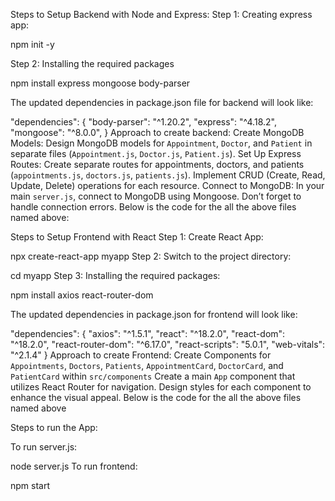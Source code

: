 Steps to Setup Backend with Node and Express:
Step 1: Creating express app:

npm init -y

Step 2: Installing the required packages

npm install express mongoose body-parser

The updated dependencies in package.json file for backend will look like:

"dependencies": {
    "body-parser": "^1.20.2",
    "express": "^4.18.2",
    "mongoose": "^8.0.0",
}
Approach to create backend:
Create MongoDB Models:
Design MongoDB models for `Appointment`, `Doctor`, and `Patient` in separate files (`Appointment.js`, `Doctor.js`, `Patient.js`).
Set Up Express Routes:
Create separate routes for appointments, doctors, and patients (`appointments.js`, `doctors.js`, `patients.js`).
Implement CRUD (Create, Read, Update, Delete) operations for each resource.
Connect to MongoDB:
In your main `server.js`, connect to MongoDB using Mongoose.
Don’t forget to handle connection errors.
 Below is the code for the all the above files named above:

 Steps to Setup Frontend with React
Step 1: Create React App:

npx create-react-app myapp
Step 2: Switch to the project directory:

cd myapp
Step 3: Installing the required packages:

npm install axios react-router-dom

The updated dependencies in package.json for frontend will look like:

"dependencies": {
    "axios": "^1.5.1",
    "react": "^18.2.0",
    "react-dom": "^18.2.0",
    "react-router-dom": "^6.17.0",
    "react-scripts": "5.0.1",
    "web-vitals": "^2.1.4"
}
Approach to create Frontend:
Create Components for `Appointments`, `Doctors`, `Patients`, `AppointmentCard`, `DoctorCard`, and `PatientCard` within `src/components`
Create a main `App` component that utilizes React Router for navigation.
Design styles for each component to enhance the visual appeal.
 Below is the code for the all the above files named above

 Steps to run the App:

To run server.js:

node server.js
To run frontend:

npm start
